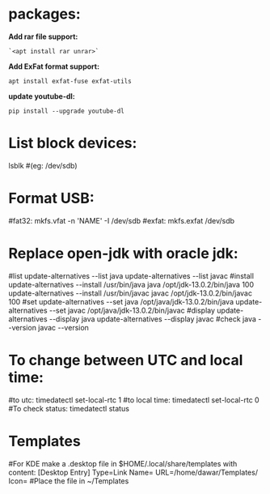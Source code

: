 # packages:

  **Add rar file support:**
  
    `<apt install rar unrar>`
    
  **Add ExFat format support:**
  
    apt install exfat-fuse exfat-utils
    
  **update youtube-dl:**
  
    pip install --upgrade youtube-dl



# List block devices:
  lsblk
    #(eg: /dev/sdb)



# Format USB:
  #fat32:
    mkfs.vfat -n 'NAME' -I /dev/sdb
  #exfat:
    mkfs.exfat /dev/sdb



# Replace open-jdk with oracle jdk: 
  #list
    update-alternatives --list java
    update-alternatives --list javac
  #install
    update-alternatives --install /usr/bin/java java /opt/jdk-13.0.2/bin/java 100
    update-alternatives --install /usr/bin/javac javac /opt/jdk-13.0.2/bin/javac 100
  #set
    update-alternatives --set java /opt/java/jdk-13.0.2/bin/java
    update-alternatives --set javac /opt/java/jdk-13.0.2/bin/javac
  #display
    update-alternatives --display java
    update-alternatives --display javac
  #check
    java --version
    javac --version



# To change between UTC and local time:
  #to utc:
    timedatectl set-local-rtc 1
  #to local time:
    timedatectl set-local-rtc 0
  #To check status:
    timedatectl status


# Templates
  #For KDE make a .desktop file in $HOME/.local/share/templates with content:
    [Desktop Entry]
    Type=Link
    Name=<NAME>
    URL=/home/dawar/Templates/<NAME>
    Icon=<ICON>
  #Place the file in ~/Templates
